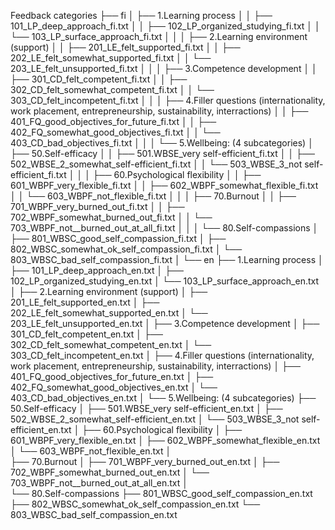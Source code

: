 Feedback categories
├── fi
│	├── 1.Learning process
│	│	├── 101_LP_deep_approach_fi.txt
│	│	├── 102_LP_organized_studying_fi.txt
│	│	└── 103_LP_surface_approach_fi.txt
│	│
│	├── 2.Learning environment (support)
│	│	├── 201_LE_felt_supported_fi.txt
│	│	├── 202_LE_felt_somewhat_supported_fi.txt
│	│	└── 203_LE_felt_unsupported_fi.txt
│	│
│	├── 3.Competence development
│	│	├── 301_CD_felt_competent_fi.txt
│	│	├── 302_CD_felt_somewhat_competent_fi.txt
│	│	└── 303_CD_felt_incompetent_fi.txt
│	│
│	├── 4.Filler questions (internationality, work placement, entrepreneurship, sustainability, interractions) 
│	│	├── 401_FQ_good_objectives_for_future_fi.txt
│	│	├── 402_FQ_somewhat_good_objectives_fi.txt
│	│	└── 403_CD_bad_objectives_fi.txt
│	│
│	└── 5.Wellbeing: (4 subcategories)
│		├── 50.Self-efficacy
│		│	├── 501.WBSE_very self-efficient_fi.txt
│		│	├── 502_WBSE_2_somewhat_self-efficient_fi.txt
│		│	└── 503_WBSE_3_not self-efficient_fi.txt
│		│
│		├── 60.Psychological flexibility
│		│	├── 601_WBPF_very_flexible_fi.txt
│		│	├── 602_WBPF_somewhat_flexible_fi.txt
│		│	└── 603_WBPF_not_flexible_fi.txt
│		│
│		├── 70.Burnout
│		│	├── 701_WBPF_very_burned_out_fi.txt
│		│	├── 702_WBPF_somewhat_burned_out_fi.txt
│		│	└── 703_WBPF_not__burned_out_at_all_fi.txt
│		│
│		└── 80.Self-compassions
│			├── 801_WBSC_good_self_compassion_fi.txt
│			├── 802_WBSC_somewhat_ok_self_compassion_fi.txt
│			└── 803_WBSC_bad_self_compassion_fi.txt
│
└── en
	├── 1.Learning process
	│	├── 101_LP_deep_approach_en.txt
	│	├── 102_LP_organized_studying_en.txt
	│	└── 103_LP_surface_approach_en.txt
	│
	├── 2.Learning environment (support)
	│	├── 201_LE_felt_supported_en.txt
	│	├── 202_LE_felt_somewhat_supported_en.txt
	│	└── 203_LE_felt_unsupported_en.txt
	│
	├── 3.Competence development
	│	├── 301_CD_felt_competent_en.txt
	│	├── 302_CD_felt_somewhat_competent_en.txt
	│	└── 303_CD_felt_incompetent_en.txt
	│
	├── 4.Filler questions (internationality, work placement, entrepreneurship, sustainability, interractions) 
	│	├── 401_FQ_good_objectives_for_future_en.txt
	│	├── 402_FQ_somewhat_good_objectives_en.txt
	│	└── 403_CD_bad_objectives_en.txt
	│
	└── 5.Wellbeing: (4 subcategories)
		├── 50.Self-efficacy
		│	├── 501.WBSE_very self-efficient_en.txt
		│	├── 502_WBSE_2_somewhat_self-efficient_en.txt
		│	└── 503_WBSE_3_not self-efficient_en.txt
		│
		├── 60.Psychological flexibility
		│	├── 601_WBPF_very_flexible_en.txt
		│	├── 602_WBPF_somewhat_flexible_en.txt
		│	└── 603_WBPF_not_flexible_en.txt
		│	
		├── 70.Burnout
		│	├── 701_WBPF_very_burned_out_en.txt
		│	├── 702_WBPF_somewhat_burned_out_en.txt
		│	└── 703_WBPF_not__burned_out_at_all_en.txt
		│	
		└── 80.Self-compassions
			├── 801_WBSC_good_self_compassion_en.txt
			├── 802_WBSC_somewhat_ok_self_compassion_en.txt
			└── 803_WBSC_bad_self_compassion_en.txt
